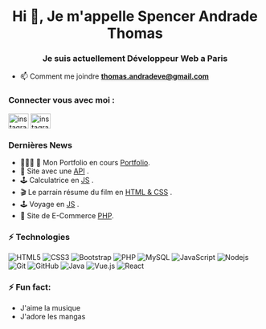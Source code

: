<h1 align="center">Hi 👋, Je m'appelle Spencer Andrade Thomas</h1>
<h3 align="center">Je suis actuellement Développeur Web a Paris</h3>

- 📫 Comment me joindre **thomas.andradeve@gmail.com**

<h3 align="left">Connecter vous avec moi :</h3>
<p align="left">
<a href="https://www.instagram.com/7t_om/" target="blank"><img align="center" src="https://raw.githubusercontent.com/rahuldkjain/github-profile-readme-generator/master/src/images/icons/Social/instagram.svg" alt="instagramtomsawyer1" height="30" width="40" /></a>
  <a href="https://www.linkedin.com/in/thomas-spencer-301bb4240/" target="blank"><img align="center" src="https://raw.githubusercontent.com/rahuldkjain/github-profile-readme-generator/master/src/images/icons/Social/linkedin.svg" alt="instagramtomsawyer1" height="30" width="40" /></a>
</p>

### Dernières News
- 🧑🏽‍💼 🚧 Mon Portfolio en cours [Portfolio](https://la-vie-de-thomas.netlify.app/). 
- 🌱 Site avec une  [API](https://thomas-film-tmdb.netlify.app/) .
- 🕹️ Calculatrice en [JS](https://calculatric.netlify.app/) .
- 🎬 Le parrain résume du film en [HTML & CSS](https://le-parrain.netlify.app/) .
- 🕹️ Voyage en [JS](https://dans-ma-valise.netlify.app/) .
- 🚗 Site de E-Commerce [PHP](https://mjm03.fr/dv22andrade/public/index.php/).

### ⚡ Technologies
![HTML5](https://img.shields.io/badge/-HTML5-E34F26?style=flat-square&logo=html5&logoColor=white)
![CSS3](https://img.shields.io/badge/-CSS3-1572B6?style=flat-square&logo=css3)
![Bootstrap](https://img.shields.io/badge/-Bootstrap-563D7C?style=flat-square&logo=bootstrap)
![PHP](https://img.shields.io/badge/-PHP-474A8A?style=flat-square&logo=php)
![MySQL](https://img.shields.io/badge/-MySQL-336791?style=flat-square&logo=mysql)
![JavaScript](https://img.shields.io/badge/-JavaScript-323330?style=flat-square&logo=javascript)
![Nodejs](https://img.shields.io/badge/-Nodejs-303030?style=flat-square&logo=Node.js)
![Git](https://img.shields.io/badge/-Git-3E2C00?style=flat-square&logo=git)
![GitHub](https://img.shields.io/badge/-GitHub-181717?style=flat-square&logo=github)
![Java](https://img.shields.io/badge/-Java-007396?style=flat-square&logo=java)
![Vue.js](https://img.shields.io/badge/-Vue.js-4FC08D?style=flat-square&logo=vue.js)
![React](https://img.shields.io/badge/-React-61DAFB?style=flat-square&logo=react)

### ⚡ Fun fact:
* J'aime la musique
* J'adore les mangas  
